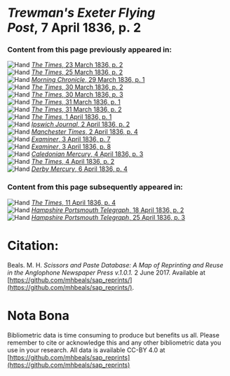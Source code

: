 # *Trewman's Exeter Flying Post*, 7 April 1836, p. 2  
  
### Content from this page previously appeared in:  
![Hand](http://scissorsandpaste.net/wp-content/uploads/2017/06/smallhandpointer.png) [*The Times*, 23 March 1836, p. 2](https://mhbeals.github.io/sap_html/The-Times/The-Times-23-March-1836-p-2)  
![Hand](http://scissorsandpaste.net/wp-content/uploads/2017/06/smallhandpointer.png) [*The Times*, 25 March 1836, p. 2](https://mhbeals.github.io/sap_html/The-Times/The-Times-25-March-1836-p-2)  
![Hand](http://scissorsandpaste.net/wp-content/uploads/2017/06/smallhandpointer.png) [*Morning Chronicle*, 29 March 1836, p. 1](https://mhbeals.github.io/sap_html/Morning-Chronicle/Morning-Chronicle-29-March-1836-p-1)  
![Hand](http://scissorsandpaste.net/wp-content/uploads/2017/06/smallhandpointer.png) [*The Times*, 30 March 1836, p. 2](https://mhbeals.github.io/sap_html/The-Times/The-Times-30-March-1836-p-2)  
![Hand](http://scissorsandpaste.net/wp-content/uploads/2017/06/smallhandpointer.png) [*The Times*, 30 March 1836, p. 3](https://mhbeals.github.io/sap_html/The-Times/The-Times-30-March-1836-p-3)  
![Hand](http://scissorsandpaste.net/wp-content/uploads/2017/06/smallhandpointer.png) [*The Times*, 31 March 1836, p. 1](https://mhbeals.github.io/sap_html/The-Times/The-Times-31-March-1836-p-1)  
![Hand](http://scissorsandpaste.net/wp-content/uploads/2017/06/smallhandpointer.png) [*The Times*, 31 March 1836, p. 2](https://mhbeals.github.io/sap_html/The-Times/The-Times-31-March-1836-p-2)  
![Hand](http://scissorsandpaste.net/wp-content/uploads/2017/06/smallhandpointer.png) [*The Times*, 1 April 1836, p. 1](https://mhbeals.github.io/sap_html/The-Times/The-Times-1-April-1836-p-1)  
![Hand](http://scissorsandpaste.net/wp-content/uploads/2017/06/smallhandpointer.png) [*Ipswich Journal*, 2 April 1836, p. 2](https://mhbeals.github.io/sap_html/Ipswich-Journal/Ipswich-Journal-2-April-1836-p-2)  
![Hand](http://scissorsandpaste.net/wp-content/uploads/2017/06/smallhandpointer.png) [*Manchester Times*, 2 April 1836, p. 4](https://mhbeals.github.io/sap_html/Manchester-Times/Manchester-Times-2-April-1836-p-4)  
![Hand](http://scissorsandpaste.net/wp-content/uploads/2017/06/smallhandpointer.png) [*Examiner*, 3 April 1836, p. 7](https://mhbeals.github.io/sap_html/Examiner/Examiner-3-April-1836-p-7)  
![Hand](http://scissorsandpaste.net/wp-content/uploads/2017/06/smallhandpointer.png) [*Examiner*, 3 April 1836, p. 8](https://mhbeals.github.io/sap_html/Examiner/Examiner-3-April-1836-p-8)  
![Hand](http://scissorsandpaste.net/wp-content/uploads/2017/06/smallhandpointer.png) [*Caledonian Mercury*, 4 April 1836, p. 3](https://mhbeals.github.io/sap_html/Caledonian-Mercury/Caledonian-Mercury-4-April-1836-p-3)  
![Hand](http://scissorsandpaste.net/wp-content/uploads/2017/06/smallhandpointer.png) [*The Times*, 4 April 1836, p. 2](https://mhbeals.github.io/sap_html/The-Times/The-Times-4-April-1836-p-2)  
![Hand](http://scissorsandpaste.net/wp-content/uploads/2017/06/smallhandpointer.png) [*Derby Mercury*, 6 April 1836, p. 4](https://mhbeals.github.io/sap_html/Derby-Mercury/Derby-Mercury-6-April-1836-p-4)  
  
### Content from this page subsequently appeared in:  
![Hand](http://scissorsandpaste.net/wp-content/uploads/2017/06/smallhandpointer.png) [*The Times*, 11 April 1836, p. 4](https://mhbeals.github.io/sap_html/The-Times/The-Times-11-April-1836-p-4)  
![Hand](http://scissorsandpaste.net/wp-content/uploads/2017/06/smallhandpointer.png) [*Hampshire Portsmouth Telegraph*, 18 April 1836, p. 2](https://mhbeals.github.io/sap_html/Hampshire-Portsmouth-Telegraph/Hampshire-Portsmouth-Telegraph-18-April-1836-p-2)  
![Hand](http://scissorsandpaste.net/wp-content/uploads/2017/06/smallhandpointer.png) [*Hampshire Portsmouth Telegraph*, 25 April 1836, p. 3](https://mhbeals.github.io/sap_html/Hampshire-Portsmouth-Telegraph/Hampshire-Portsmouth-Telegraph-25-April-1836-p-3)  


# Citation: 

Beals. M. H. *Scissors and Paste Database: A Map of Reprinting and Reuse in the Anglophone Newspaper Press v.1.0.1.* 2 June 2017. Available at [https://github.com/mhbeals/sap_reprints/](https://github.com/mhbeals/sap_reprints/). 

# Nota Bona

Bibliometric data is time consuming to produce but benefits us all. Please remember to cite or acknowledge this and any other bibliometric data you use in your research. All data is available CC-BY 4.0 at [https://github.com/mhbeals/sap_reprints](https://github.com/mhbeals/sap_reprints)
